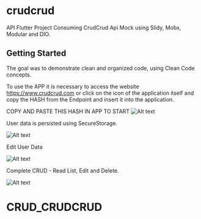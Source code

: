 # crudcrud

API Flutter Project Consuming CrudCrud Api Mock using Slidy, Mobx, Modular and DIO.

## Getting Started


The goal was to demonstrate clean and organized code, using Clean Code concepts.

To use the APP it is necessary to access the website https://www.crudcrud.com or click on the icon of the application itself and copy the HASH from the Endpoint and insert it into the application.

COPY AND PASTE THIS HASH IN APP TO START
![Alt text](https://github.com/TicketMarketTecnologia/crudcrud/blob/main/assets/crud.png?raw=true "Copy Hash and Paste")

User data is persisted using SecureStorage.

![Alt text](https://github.com/TicketMarketTecnologia/crudcrud/blob/main/assets/crudcrudlogin.jpeg?raw=true "Login with persistent data")

Edit User Data

![Alt text](https://github.com/TicketMarketTecnologia/crudcrud/blob/main/assets/edit.jpeg?raw=true "Edit List of Users")

Complete CRUD - Read List, Edit and Delete.

![Alt text](https://github.com/TicketMarketTecnologia/crudcrud/blob/main/assets/list.jpeg?raw=true "List, Edit, Delete - Complete CRUD")
# CRUD_CRUDCRUD
